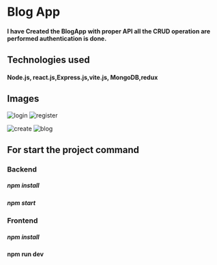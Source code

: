 # Blog App
#### I have Created the BlogApp with proper API all the CRUD operation are performed authentication is done.

## Technologies used
#### Node.js, react.js,Express.js,vite.js, MongoDB,redux

## Images
 
![login](https://github.com/Hashmu0786/BlogApp/assets/128887812/41e2f64d-1763-4595-a580-f4187e44ce3b)
![register](https://github.com/Hashmu0786/BlogApp/assets/128887812/036792a3-19be-403d-aec1-56fd2c4f6df6)

![create](https://github.com/Hashmu0786/BlogApp/assets/128887812/9063b23f-f49d-4eec-92bc-af0c8f5c1730)
![blog](https://github.com/Hashmu0786/BlogApp/assets/128887812/5a767d0d-ff11-4546-b67c-4b67b9ac86c9)


## For start the project command 
### Backend 
 ##### npm install
 ##### npm start

### Frontend
 ##### npm install
 #### npm run dev
